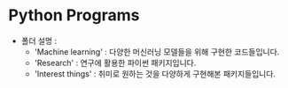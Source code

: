 # Python Programs

- 폴더 설명 :
  - 'Machine learning' : 다양한 머신러닝 모델들을 위해 구현한 코드들입니다.
  - 'Research' : 연구에 활용한 파이썬 패키지입니다.
  - 'Interest things' : 취미로 원하는 것을 다양하게 구현해본 패키지들입니다. 

